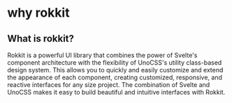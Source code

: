 # why rokkit

## What is rokkit?

Rokkit is a powerful UI library that combines the power of Svelte's component architecture with the flexibility of UnoCSS's utility class-based design system. This allows you to quickly and easily customize and extend the appearance of each component, creating customized, responsive, and reactive interfaces for any size project. The combination of Svelte and UnoCSS makes it easy to build beautiful and intuitive interfaces with Rokkit.
